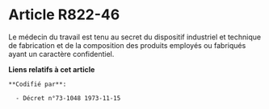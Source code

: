 # Article R822-46

Le médecin du travail est tenu au secret du dispositif industriel et technique de fabrication et de la composition des
produits employés ou fabriqués ayant un caractère confidentiel.

**Liens relatifs à cet article**

	**Codifié par**:

	  - Décret n°73-1048 1973-11-15
